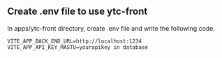## Create .env file to use ytc-front

In apps/ytc-front directory, create .env file and write the following code.

```
VITE_APP_BACK_END_URL=http://localhost:1234
VITE_APP_API_KEY_MASTU=yourapikey in database
```

